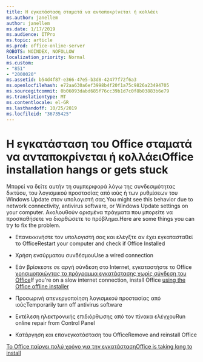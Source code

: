 ```yaml
---
title: Η εγκατάσταση σταματά να ανταποκρίνεται ή κολλάει
ms.author: janellem
author: janellem
ms.date: 1/17/2019
ms.audience: ITPro
ms.topic: article
ms.prod: office-online-server
ROBOTS: NOINDEX, NOFOLLOW
localization_priority: Normal
ms.custom:
- "851"
- "2000020"
ms.assetid: b54d4f87-e366-47e5-b3d8-42477f72f6a3
ms.openlocfilehash: e72aa630a6ef3998b4f20f1a75c9826a23494705
ms.sourcegitcommit: 0b06093dabd685f76cc39b1d7c0f8b03883b6e79
ms.translationtype: MT
ms.contentlocale: el-GR
ms.lasthandoff: 10/25/2019
ms.locfileid: "36735425"
---
```

# <a name="office-installation-hangs-or-gets-stuck"></a><span data-ttu-id="44726-102">Η εγκατάσταση του Office σταματά να ανταποκρίνεται ή κολλάει</span><span class="sxs-lookup"><span data-stu-id="44726-102">Office installation hangs or gets stuck</span></span>

<span data-ttu-id="44726-103">Μπορεί να δείτε αυτήν τη συμπεριφορά λόγω της συνδεσιμότητας δικτύου, του λογισμικού προστασίας από ιούς ή των ρυθμίσεων του Windows Update στον υπολογιστή σας.</span><span class="sxs-lookup"><span data-stu-id="44726-103">You might see this behavior due to network connectivity, antivirus software, or Windows Update settings on your computer.</span></span> <span data-ttu-id="44726-104">Ακολουθούν ορισμένα πράγματα που μπορείτε να προσπαθήσετε να διορθώσετε το πρόβλημα.</span><span class="sxs-lookup"><span data-stu-id="44726-104">Here are some things you can try to fix the problem.</span></span>
  
- <span data-ttu-id="44726-105">Επανεκκινήστε τον υπολογιστή σας και ελέγξτε αν έχει εγκατασταθεί το Office</span><span class="sxs-lookup"><span data-stu-id="44726-105">Restart your computer and check if Office Installed</span></span>

- <span data-ttu-id="44726-106">Χρήση ενσύρματου συνδέσμου</span><span class="sxs-lookup"><span data-stu-id="44726-106">Use a wired connection</span></span>

- <span data-ttu-id="44726-107">Εάν βρίσκεστε σε αργή σύνδεση στο Internet, εγκαταστήστε το Office [χρησιμοποιώντας το πρόγραμμα εγκατάστασης χωρίς σύνδεση του Office](https://support.office.com/article/f0a85fe7-118f-41cb-a791-d59cef96ad1c?wt.mc_id=Alchemy_ClientDIA)</span><span class="sxs-lookup"><span data-stu-id="44726-107">If you're on a slow internet connection, install Office [using the Office offline installer](https://support.office.com/article/f0a85fe7-118f-41cb-a791-d59cef96ad1c?wt.mc_id=Alchemy_ClientDIA)</span></span>

- <span data-ttu-id="44726-108">Προσωρινή απενεργοποίηση λογισμικού προστασίας από ιούς</span><span class="sxs-lookup"><span data-stu-id="44726-108">Temporarily turn off antivirus software</span></span>

- <span data-ttu-id="44726-109">Εκτέλεση ηλεκτρονικής επιδιόρθωσης από τον πίνακα ελέγχου</span><span class="sxs-lookup"><span data-stu-id="44726-109">Run online repair from Control Panel</span></span>

- <span data-ttu-id="44726-110">Κατάργηση και επανεγκατάσταση του Office</span><span class="sxs-lookup"><span data-stu-id="44726-110">Remove and reinstall Office</span></span>

[<span data-ttu-id="44726-111">Το Office παίρνει πολύ χρόνο για την εγκατάσταση</span><span class="sxs-lookup"><span data-stu-id="44726-111">Office is taking long to install</span></span>](https://support.office.com/article/0f09f357-3fef-42a6-b8aa-cef4c6c44bdf?wt.mc_id=Alchemy_ClientDIA)
  